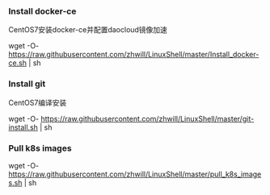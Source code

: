 
### Install docker-ce
CentOS7安装docker-ce并配置daocloud镜像加速

wget -O- https://raw.githubusercontent.com/zhwill/LinuxShell/master/Install_docker-ce.sh | sh

### Install git
CentOS7编译安装

wget -O- https://raw.githubusercontent.com/zhwill/LinuxShell/master/git-install.sh | sh

### Pull k8s images
wget -O- https://raw.githubusercontent.com/zhwill/LinuxShell/master/pull_k8s_images.sh | sh
